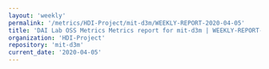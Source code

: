 ```yaml
---
layout: 'weekly'
permalink: '/metrics/HDI-Project/mit-d3m/WEEKLY-REPORT-2020-04-05'
title: 'DAI Lab OSS Metrics Metrics report for mit-d3m | WEEKLY-REPORT-2020-04-05'
organization: 'HDI-Project'
repository: 'mit-d3m'
current_date: '2020-04-05'
---
```

